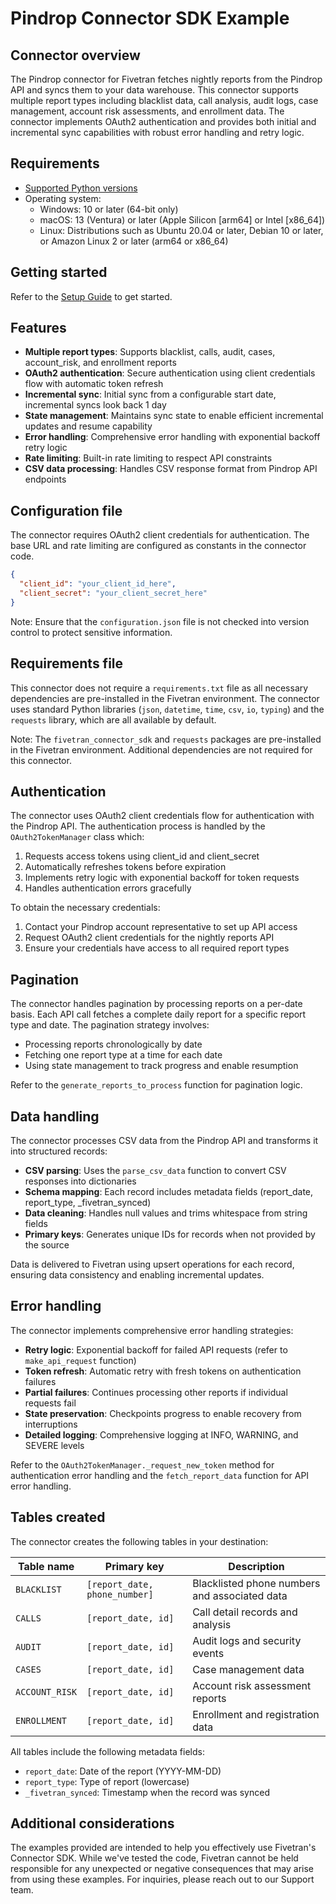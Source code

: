 # Pindrop Connector SDK Example

## Connector overview

The Pindrop connector for Fivetran fetches nightly reports from the Pindrop API and syncs them to your data warehouse. This connector supports multiple report types including blacklist data, call analysis, audit logs, case management, account risk assessments, and enrollment data. The connector implements OAuth2 authentication and provides both initial and incremental sync capabilities with robust error handling and retry logic.

## Requirements

* [Supported Python versions](https://github.com/fivetran/fivetran_connector_sdk/blob/main/README.md#requirements)   
* Operating system:
  * Windows: 10 or later (64-bit only)
  * macOS: 13 (Ventura) or later (Apple Silicon [arm64] or Intel [x86_64])
  * Linux: Distributions such as Ubuntu 20.04 or later, Debian 10 or later, or Amazon Linux 2 or later (arm64 or x86_64)

## Getting started

Refer to the [Setup Guide](https://fivetran.com/docs/connectors/connector-sdk/setup-guide) to get started.

## Features

* **Multiple report types**: Supports blacklist, calls, audit, cases, account_risk, and enrollment reports
* **OAuth2 authentication**: Secure authentication using client credentials flow with automatic token refresh
* **Incremental sync**: Initial sync from a configurable start date, incremental syncs look back 1 day
* **State management**: Maintains sync state to enable efficient incremental updates and resume capability
* **Error handling**: Comprehensive error handling with exponential backoff retry logic
* **Rate limiting**: Built-in rate limiting to respect API constraints
* **CSV data processing**: Handles CSV response format from Pindrop API endpoints

## Configuration file

The connector requires OAuth2 client credentials for authentication. The base URL and rate limiting are configured as constants in the connector code.

```json
{
  "client_id": "your_client_id_here",
  "client_secret": "your_client_secret_here"
}
```

Note: Ensure that the `configuration.json` file is not checked into version control to protect sensitive information.

## Requirements file

This connector does not require a `requirements.txt` file as all necessary dependencies are pre-installed in the Fivetran environment. The connector uses standard Python libraries (`json`, `datetime`, `time`, `csv`, `io`, `typing`) and the `requests` library, which are all available by default.

Note: The `fivetran_connector_sdk` and `requests` packages are pre-installed in the Fivetran environment. Additional dependencies are not required for this connector.

## Authentication

The connector uses OAuth2 client credentials flow for authentication with the Pindrop API. The authentication process is handled by the `OAuth2TokenManager` class which:

1. Requests access tokens using client_id and client_secret
2. Automatically refreshes tokens before expiration
3. Implements retry logic with exponential backoff for token requests
4. Handles authentication errors gracefully

To obtain the necessary credentials:
1. Contact your Pindrop account representative to set up API access
2. Request OAuth2 client credentials for the nightly reports API
3. Ensure your credentials have access to all required report types

## Pagination

The connector handles pagination by processing reports on a per-date basis. Each API call fetches a complete daily report for a specific report type and date. The pagination strategy involves:

* Processing reports chronologically by date
* Fetching one report type at a time for each date
* Using state management to track progress and enable resumption

Refer to the `generate_reports_to_process` function for pagination logic.

## Data handling

The connector processes CSV data from the Pindrop API and transforms it into structured records:

* **CSV parsing**: Uses the `parse_csv_data` function to convert CSV responses into dictionaries
* **Schema mapping**: Each record includes metadata fields (report_date, report_type, _fivetran_synced)
* **Data cleaning**: Handles null values and trims whitespace from string fields
* **Primary keys**: Generates unique IDs for records when not provided by the source

Data is delivered to Fivetran using upsert operations for each record, ensuring data consistency and enabling incremental updates.

## Error handling

The connector implements comprehensive error handling strategies:

* **Retry logic**: Exponential backoff for failed API requests (refer to `make_api_request` function)
* **Token refresh**: Automatic retry with fresh tokens on authentication failures
* **Partial failures**: Continues processing other reports if individual requests fail
* **State preservation**: Checkpoints progress to enable recovery from interruptions
* **Detailed logging**: Comprehensive logging at INFO, WARNING, and SEVERE levels

Refer to the `OAuth2TokenManager._request_new_token` method for authentication error handling and the `fetch_report_data` function for API error handling.

## Tables created

The connector creates the following tables in your destination:

| Table name     | Primary key                   | Description |
|----------------|-------------------------------|-------------|
| `BLACKLIST`    | `[report_date, phone_number]` | Blacklisted phone numbers and associated data |
| `CALLS`        | `[report_date, id]`           | Call detail records and analysis |
| `AUDIT`        | `[report_date, id]`           | Audit logs and security events |
| `CASES`        | `[report_date, id]`           | Case management data |
| `ACCOUNT_RISK` | `[report_date, id]`           | Account risk assessment reports |
| `ENROLLMENT`   | `[report_date, id]`           | Enrollment and registration data |

All tables include the following metadata fields:
* `report_date`: Date of the report (YYYY-MM-DD)
* `report_type`: Type of report (lowercase)
* `_fivetran_synced`: Timestamp when the record was synced

## Additional considerations

The examples provided are intended to help you effectively use Fivetran's Connector SDK. While we've tested the code, Fivetran cannot be held responsible for any unexpected or negative consequences that may arise from using these examples. For inquiries, please reach out to our Support team. 